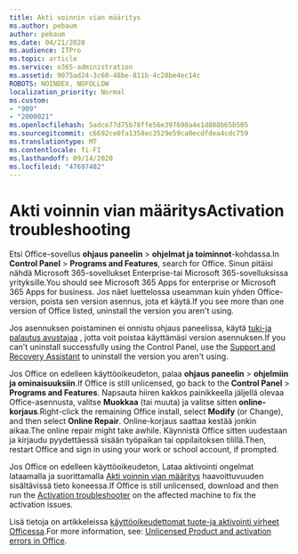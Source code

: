```yaml
---
title: Akti voinnin vian määritys
ms.author: pebaum
author: pebaum
ms.date: 04/21/2020
ms.audience: ITPro
ms.topic: article
ms.service: o365-administration
ms.assetid: 9075ad24-3c60-48be-811b-4c28be4ec14c
ROBOTS: NOINDEX, NOFOLLOW
localization_priority: Normal
ms.custom:
- "909"
- "2000021"
ms.openlocfilehash: 5adce77d75b78ffe56e397690a4e1d888b65b505
ms.sourcegitcommit: c6692ce0fa1358ec3529e59ca0ecdfdea4cdc759
ms.translationtype: MT
ms.contentlocale: fi-FI
ms.lasthandoff: 09/14/2020
ms.locfileid: "47697482"
---
```

# <a name="activation-troubleshooting"></a><span data-ttu-id="3257a-102">Akti voinnin vian määritys</span><span class="sxs-lookup"><span data-stu-id="3257a-102">Activation troubleshooting</span></span>

<span data-ttu-id="3257a-103">Etsi Office-sovellus **ohjaus paneelin** \> **ohjelmat ja toiminnot**-kohdassa.</span><span class="sxs-lookup"><span data-stu-id="3257a-103">In **Control Panel** \> **Programs and Features**, search for Office.</span></span> <span data-ttu-id="3257a-104">Sinun pitäisi nähdä Microsoft 365-sovellukset Enterprise-tai Microsoft 365-sovelluksissa yrityksille.</span><span class="sxs-lookup"><span data-stu-id="3257a-104">You should see Microsoft 365 Apps for enterprise or Microsoft 365 Apps for business.</span></span> <span data-ttu-id="3257a-105">Jos näet luettelossa useamman kuin yhden Office-version, poista sen version asennus, jota et käytä.</span><span class="sxs-lookup"><span data-stu-id="3257a-105">If you see more than one version of Office listed, uninstall the version you aren't using.</span></span>
  
<span data-ttu-id="3257a-106">Jos asennuksen poistaminen ei onnistu ohjaus paneelissa, käytä [tuki-ja palautus avustajaa](https://aka.ms/SARA-OfficeUninstall-Alchemy) , jotta voit poistaa käyttämäsi version asennuksen.</span><span class="sxs-lookup"><span data-stu-id="3257a-106">If you can't uninstall successfully using the Control Panel, use the [Support and Recovery Assistant](https://aka.ms/SARA-OfficeUninstall-Alchemy) to uninstall the version you aren't using.</span></span>
  
<span data-ttu-id="3257a-107">Jos Office on edelleen käyttöoikeudeton, palaa **ohjaus paneelin** \> **ohjelmiin ja ominaisuuksiin**.</span><span class="sxs-lookup"><span data-stu-id="3257a-107">If Office is still unlicensed, go back to the **Control Panel** \> **Programs and Features**.</span></span> <span data-ttu-id="3257a-108">Napsauta hiiren kakkos painikkeella jäljellä olevaa Office-asennusta, valitse **Muokkaa** (tai muuta) ja valitse sitten **online-korjaus**.</span><span class="sxs-lookup"><span data-stu-id="3257a-108">Right-click the remaining Office install, select **Modify** (or Change), and then select **Online Repair**.</span></span> <span data-ttu-id="3257a-109">Online-korjaus saattaa kestää jonkin aikaa.</span><span class="sxs-lookup"><span data-stu-id="3257a-109">The online repair might take awhile.</span></span> <span data-ttu-id="3257a-110">Käynnistä Office sitten uudestaan ja kirjaudu pyydettäessä sisään työpaikan tai oppilaitoksen tilillä.</span><span class="sxs-lookup"><span data-stu-id="3257a-110">Then, restart Office and sign in using your work or school account, if prompted.</span></span>
  
<span data-ttu-id="3257a-111">Jos Office on edelleen käyttöoikeudeton, Lataa aktivointi ongelmat lataamalla ja suorittamalla [Akti voinnin vian määritys](https://aka.ms/SARA-OfficeActivation-Alchemy) haavoittuvuuden sisältävissä tieto koneessa.</span><span class="sxs-lookup"><span data-stu-id="3257a-111">If Office is still unlicensed, download and then run the [Activation troubleshooter](https://aka.ms/SARA-OfficeActivation-Alchemy) on the affected machine to fix the activation issues.</span></span>
  
<span data-ttu-id="3257a-112">Lisä tietoja on artikkeleissa [käyttöoikeudettomat tuote-ja aktivointi virheet Officessa](https://support.office.com/article/0d23d3c0-c19c-4b2f-9845-5344fedc4380).</span><span class="sxs-lookup"><span data-stu-id="3257a-112">For more information, see: [Unlicensed Product and activation errors in Office](https://support.office.com/article/0d23d3c0-c19c-4b2f-9845-5344fedc4380).</span></span>
